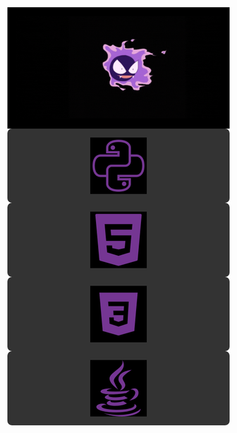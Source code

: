 <div style="background-color: black; text-align: center; padding: 20px;">
  <img src="https://github.com/phfuark/phfuark/blob/main/Banner.gif" alt="Banner" style="max-width: 100%; height: auto;">
</div>
  
  <!-- Ícone e barra de progresso para Python -->
  <div style="background-color: #333; border-radius: 10px; padding: 20px; display: flex; flex-direction: column; align-items: center; gap: 10px;">
    <img src="https://raw.githubusercontent.com/phfuark/phfuark/refs/heads/main/PYTHON.png" alt="Python" style="width: 128px; height: 128px;">
  </div>

  <!-- Ícone e barra de progresso para HTML5 -->
  <div style="background-color: #333; border-radius: 10px; padding: 20px; display: flex; flex-direction: column; align-items: center; gap: 10px;">
    <img src="https://raw.githubusercontent.com/phfuark/phfuark/refs/heads/main/HTML5.png" alt="HTML5" style="width: 128px; height: 128px;">
  </div>
  
  <!-- Ícone e barra de progresso para CSS3 -->
  <div style="background-color: #333; border-radius: 10px; padding: 20px; display: flex; flex-direction: column; align-items: center; gap: 10px;">
    <img src="https://raw.githubusercontent.com/phfuark/phfuark/refs/heads/main/CSS3.png" alt="CSS3" style="width: 128px; height: 128px;">
  </div>

  <!-- Ícone e barra de progresso para Java -->
  <div style="background-color: #333; border-radius: 10px; padding: 20px; display: flex; flex-direction: column; align-items: center; gap: 10px;">
    <img src="https://raw.githubusercontent.com/phfuark/phfuark/refs/heads/main/JAVA.png" alt="Java" style="width: 128px; height: 128px;">
  </div>

